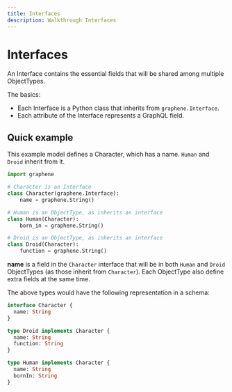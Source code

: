 ```yaml
---
title: Interfaces
description: Walkthrough Interfaces
---
```


# Interfaces

An Interface contains the essential fields that will be shared among multiple ObjectTypes.

The basics:
- Each Interface is a Python class that inherits from `graphene.Interface`.
- Each attribute of the Interface represents a GraphQL field.

## Quick example

This example model defines a Character, which has a name. `Human` and `Droid` inherit from it.

```python
import graphene

# Character is an Interface
class Character(graphene.Interface):
    name = graphene.String()

# Human is an ObjectType, as inherits an interface
class Human(Character):
    born_in = graphene.String()

# Droid is an ObjectType, as inherits an interface
class Droid(Character):
    function = graphene.String()

```

**name** is a field in the `Character` interface that will be in both `Human` and `Droid` ObjectTypes (as those inherit from `Character`). Each ObjectType also define extra fields at the same time.

The above types would have the following representation in a schema:

```graphql
interface Character {
  name: String
}

type Droid implements Character {
  name: String
  function: String
}

type Human implements Character {
  name: String
  bornIn: String
}
```

